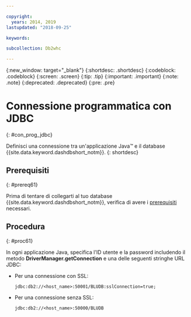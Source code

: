 ```yaml
---

copyright:
  years: 2014, 2019
lastupdated: "2018-09-25"

keywords:

subcollection: Db2whc

---
```


<!-- Attribute definitions --> 
{:new_window: target="_blank"}
{:shortdesc: .shortdesc}
{:codeblock: .codeblock}
{:screen: .screen}
{:tip: .tip}
{:important: .important}
{:note: .note}
{:deprecated: .deprecated}
{:pre: .pre}

# Connessione programmatica con JDBC
{: #con_prog_jdbc}

Definisci una connessione tra un'applicazione Java™ e il database {{site.data.keyword.dashdbshort_notm}}.
{: shortdesc}

## Prerequisiti
{: #prereq61}

Prima di tentare di collegarti al tuo database {{site.data.keyword.dashdbshort_notm}}, verifica di avere i [prerequisiti](/docs/services/Db2whc/connecting?topic=Db2whc-connect_ov#prereqs) necessari.

<!-- Before you can connect to your database, you must perform the following steps:

- [Verify prerequisites](prereqs.html), including installing driver packages, configuring your local environment, and downloading SSL certificates (if needed)
- Collect [connection information](credentials.html), including database details such as host name and port numbers, and connection credentials such as user ID and password -->

## Procedura
{: #proc61}

In ogni applicazione Java, specifica l'ID utente e la password includendo il metodo **DriverManager.getConnection** e una delle seguenti stringhe URL JDBC:

- Per una connessione con SSL:

  `jdbc:db2://<host_name>:50001/BLUDB:sslConnection=true;`

- Per una connessione senza SSL:

  `jdbc:db2://<host_name>:50000/BLUDB`


